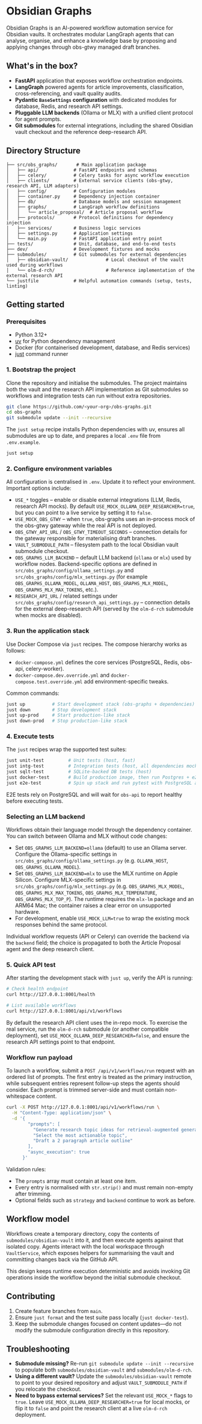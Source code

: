 # Obsidian Graphs

Obsidian Graphs is an AI-powered workflow automation service for Obsidian vaults. It orchestrates modular LangGraph agents that can analyse, organise, and enhance a knowledge base by proposing and applying changes through obs-gtwy managed draft branches.

## What's in the box?

- **FastAPI** application that exposes workflow orchestration endpoints.
- **LangGraph** powered agents for article improvements, classification, cross-referencing, and vault quality audits.
- **Pydantic `BaseSettings` configuration** with dedicated modules for database, Redis, and research API settings.
- **Pluggable LLM backends** (Ollama or MLX) with a unified client protocol for agent prompts.
- **Git submodules** for external integrations, including the shared Obsidian vault checkout and the reference deep-research API.

## Directory Structure

```
├── src/obs_graphs/       # Main application package
│   ├── api/             # FastAPI endpoints and schemas
│   ├── celery/          # Celery tasks for async workflow execution
│   ├── clients/         # External service clients (obs-gtwy, research API, LLM adapters)
│   ├── config/          # Configuration modules
│   ├── container.py     # Dependency injection container
│   ├── db/              # Database models and session management
│   ├── graphs/          # LangGraph workflow definitions
│   │   └── article_proposal/  # Article proposal workflow
│   ├── protocols/       # Protocol definitions for dependency injection
│   ├── services/        # Business logic services
│   ├── settings.py      # Application settings
│   └── main.py          # FastAPI application entry point
├── tests/               # Unit, database, and end-to-end tests
├── dev/                 # Development fixtures and mocks
├── submodules/          # Git submodules for external dependencies
│   ├── obsidian-vault/              # Local checkout of the vault used during workflows
│   └── olm-d-rch/                   # Reference implementation of the external research API
└── justfile             # Helpful automation commands (setup, tests, linting)
```

## Getting started

### Prerequisites

- Python 3.12+
- [uv](https://github.com/astral-sh/uv) for Python dependency management
- Docker (for containerised development, database, and Redis services)
- [just](https://github.com/casey/just) command runner

### 1. Bootstrap the project

Clone the repository and initialise the submodules. The project maintains both the vault and the research API implementation as Git submodules so workflows and integration tests can run without extra repositories.

```bash
git clone https://github.com/<your-org>/obs-graphs.git
cd obs-graphs
git submodule update --init --recursive
```

The `just setup` recipe installs Python dependencies with uv, ensures all submodules are up to date, and prepares a local `.env` file from `.env.example`.

```bash
just setup
```

### 2. Configure environment variables

All configuration is centralised in `.env`. Update it to reflect your environment. Important options include:

- `USE_*` toggles – enable or disable external integrations (LLM, Redis, research API mocks). By default `USE_MOCK_OLLAMA_DEEP_RESEARCHER=true`, but you can point to a live service by setting it to `false`.
- `USE_MOCK_OBS_GTWY` – when `true`, obs-graphs uses an in-process mock of the obs-gtwy gateway while the real API is not deployed.
- `OBS_GTWY_API_URL` / `OBS_GTWY_TIMEOUT_SECONDS` – connection details for the gateway responsible for materialising draft branches.
- `VAULT_SUBMODULE_PATH` – filesystem path to the local Obsidian vault submodule checkout.
- `OBS_GRAPHS_LLM_BACKEND` – default LLM backend (`ollama` or `mlx`) used by workflow nodes. Backend-specific options are defined in `src/obs_graphs/config/ollama_settings.py` and `src/obs_graphs/config/mlx_settings.py` (for example `OBS_GRAPHS_OLLAMA_MODEL`, `OLLAMA_HOST`, `OBS_GRAPHS_MLX_MODEL`, `OBS_GRAPHS_MLX_MAX_TOKENS`, etc.).
- `RESEARCH_API_URL` / related settings under `src/obs_graphs/config/research_api_settings.py` – connection details for the external deep-research API (served by the `olm-d-rch` submodule when mocks are disabled).

### 3. Run the application stack

Use Docker Compose via `just` recipes. The compose hierarchy works as follows:

- `docker-compose.yml` defines the core services (PostgreSQL, Redis, obs-api, celery-worker).
- `docker-compose.dev.override.yml` and `docker-compose.test.override.yml` add environment-specific tweaks.

Common commands:

```bash
just up          # Start development stack (obs-graphs + dependencies)
just down        # Stop development stack
just up-prod     # Start production-like stack
just down-prod   # Stop production-like stack
```

### 4. Execute tests

The `just` recipes wrap the supported test suites:

```bash
just unit-test         # Unit tests (host, fast)
just intg-test         # Integration tests (host, all dependencies mocked)
just sqlt-test         # SQLite-backed DB tests (host)
just docker-test       # Build production image, then run Postgres + e2e suite
just e2e-test          # Spin up stack and run pytest with PostgreSQL and mocked research service
```

E2E tests rely on PostgreSQL and will wait for `obs-api` to report healthy before executing tests.

### Selecting an LLM backend

Workflows obtain their language model through the dependency container. You can switch between Ollama and MLX without code changes:

- Set `OBS_GRAPHS_LLM_BACKEND=ollama` (default) to use an Ollama server. Configure the Ollama-specific settings in `src/obs_graphs/config/ollama_settings.py` (e.g. `OLLAMA_HOST`, `OBS_GRAPHS_OLLAMA_MODEL`).
- Set `OBS_GRAPHS_LLM_BACKEND=mlx` to use the MLX runtime on Apple Silicon. Configure MLX-specific settings in `src/obs_graphs/config/mlx_settings.py` (e.g. `OBS_GRAPHS_MLX_MODEL`, `OBS_GRAPHS_MLX_MAX_TOKENS`, `OBS_GRAPHS_MLX_TEMPERATURE`, `OBS_GRAPHS_MLX_TOP_P`). The runtime requires the `mlx-lm` package and an ARM64 Mac; the container raises a clear error on unsupported hardware.
- For development, enable `USE_MOCK_LLM=true` to wrap the existing mock responses behind the same protocol.

Individual workflow requests (API or Celery) can override the backend via the `backend` field; the choice is propagated to both the Article Proposal agent and the deep research client.

### 5. Quick API test

After starting the development stack with `just up`, verify the API is running:

```bash
# Check health endpoint
curl http://127.0.0.1:8001/health

# List available workflows
curl http://127.0.0.1:8001/api/v1/workflows
```

By default the research API client uses the in-repo mock. To exercise the real service, run the `olm-d-rch` submodule (or another compatible deployment), set `USE_MOCK_OLLAMA_DEEP_RESEARCHER=false`, and ensure the research API settings point to that endpoint.

### Workflow run payload

To launch a workflow, submit a `POST /api/v1/workflows/run` request with an ordered list of prompts. The first entry is treated as the primary instruction, while subsequent entries represent follow-up steps the agents should consider. Each prompt is trimmed server-side and must contain non-whitespace content.

```bash
curl -X POST http://127.0.0.1:8001/api/v1/workflows/run \
  -H "Content-Type: application/json" \
  -d '{
        "prompts": [
          "Generate research topic ideas for retrieval-augmented generation",
          "Select the most actionable topic",
          "Draft a 2 paragraph article outline"
        ],
        "async_execution": true
      }'
```

Validation rules:

- The `prompts` array must contain at least one item.
- Every entry is normalised with `str.strip()` and must remain non-empty after trimming.
- Optional fields such as `strategy` and `backend` continue to work as before.

## Workflow model

Workflows create a temporary directory, copy the contents of `submodules/obsidian-vault` into it, and then execute agents against that isolated copy. Agents interact with the local workspace through `VaultService`, which exposes helpers for summarising the vault and committing changes back via the GitHub API.

This design keeps runtime execution deterministic and avoids invoking Git operations inside the workflow beyond the initial submodule checkout.

## Contributing

1. Create feature branches from `main`.
2. Ensure `just format` and the test suite pass locally (`just docker-test`).
3. Keep the submodule changes focused on content updates—do not modify the submodule configuration directly in this repository.

## Troubleshooting

- **Submodule missing?** Re-run `git submodule update --init --recursive` to populate both `submodules/obsidian-vault` and `submodules/olm-d-rch`.
- **Using a different vault?** Update the `submodules/obsidian-vault` remote to point to your desired repository and adjust `VAULT_SUBMODULE_PATH` if you relocate the checkout.
- **Need to bypass external services?** Set the relevant `USE_MOCK_*` flags to `true`. Leave `USE_MOCK_OLLAMA_DEEP_RESEARCHER=true` for local mocks, or flip it to `false` and point the research client at a live `olm-d-rch` deployment.
